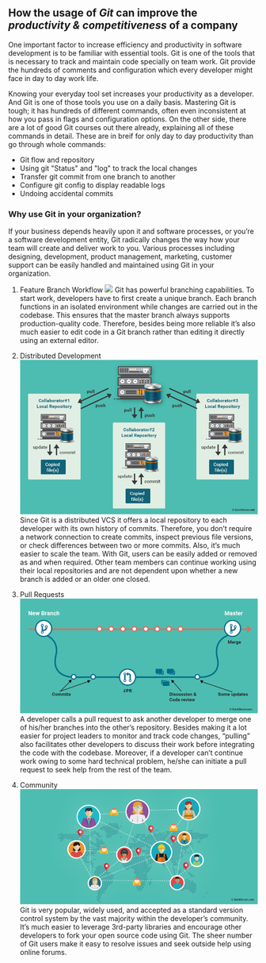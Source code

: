 ## How the usage of _**Git**_ can improve the _**productivity & competitiveness**_ of a company

One important factor to increase efficiency and productivity in software development is to be familiar with essential tools. Git is one of the tools that is necessary to track and maintain code specially on team work. Git provide the hundreds of comments and configuration which every developer might face in day to day work life.

Knowing your everyday tool set increases your productivity as a developer. And Git is one of those tools you use on a daily basis. Mastering Git is tough; it has hundreds of different commands, often even inconsistent at how you pass in flags and configuration options. On the other side, there are a lot of good Git courses out there already, explaining all of these commands in detail. These are in breif for only day to day productivity than go through whole commands:
* Git flow and repository
* Using git "Status" and "log" to track the local changes
* Transfer git commit from one branch to another
* Configure git config to display readable logs
* Undoing accidental commits

### Why use Git in your organization?

If your business depends heavily upon it and software processes, or you’re a software development entity, Git radically changes the way how your team will create and deliver work to you. Various processes including designing, development, product management, marketing, customer support can be easily handled and maintained using Git in your organization.

1. Feature Branch Workflow
![](https://github.com/zaranabhalala/Miniproject1-IS601-git-collaboration/tree/Branch-Jay/Images/gitlab-feature-branch-workflow.png)
Git has powerful branching capabilities. To start work, developers have to first create a unique branch. Each branch functions in an isolated environment while changes are carried out in the codebase. This ensures that the master branch always supports production-quality code. Therefore, besides being more reliable it’s also much easier to edit code in a Git branch rather than editing it directly using an external editor.

2. Distributed Development
![GitHub Logo](/images/gitlab-distributed-development.png) 
Since Git is a distributed VCS it offers a local repository to each developer with its own history of commits. Therefore, you don’t require a network connection to create commits, inspect previous file versions, or check differences between two or more commits. Also, it’s much easier to scale the team. With Git, users can be easily added or removed as and when required. Other team members can continue working using their local repositories and are not dependent upon whether a new branch is added or an older one closed.

3. Pull Requests
![GitHub Logo](/images/gitlab-pull-requests.png)
A developer calls a pull request to ask another developer to merge one of his/her branches into the other’s repository. Besides making it a lot easier for project leaders to monitor and track code changes, “pulling” also facilitates other developers to discuss their work before integrating the code with the codebase. Moreover, if a developer can’t continue work owing to some hard technical problem, he/she can initiate a pull request to seek help from the rest of the team.

4. Community
![GitHub Logo](/images/gitlab-community.png)
Git is very popular, widely used, and accepted as a standard version control system by the vast majority within the developer’s community. It’s much easier to leverage 3rd-party libraries and encourage other developers to fork your open source code using Git. The sheer number of Git users make it easy to resolve issues and seek outside help using online forums.

